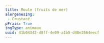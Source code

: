 ```yaml
---
title: Moule (fruits de mer)
alergenesIng:
 - Crustacé
pFrais: True
ingType: animaux
uuid: 41b04342-d8ff-4e09-a1b5-d48e2564eecf
---
```

